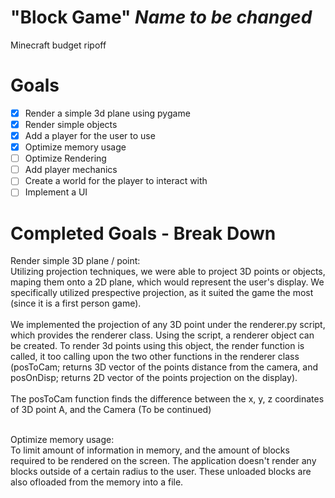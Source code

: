 # "Block Game" *Name to be changed*
Minecraft budget ripoff
<br />
# Goals <br/>
 - [x] Render a simple 3d plane using pygame
 - [x] Render simple objects
 - [x] Add a player for the user to use
 - [x] Optimize memory usage
 - [ ] Optimize Rendering
 - [ ] Add player mechanics
 - [ ] Create a world for the player to interact with
 - [ ] Implement a UI

# Completed Goals - Break Down
Render simple 3D plane / point: <br/>
Utilizing projection techniques, we were able to project 3D points or objects, maping them onto a 2D plane, which would represent the user's display. We specifically utilized prespective projection, as it suited the game the most (since it is a first person game).<br/><br/>
We implemented the projection of any 3D point under the renderer.py script, which provides the renderer class. Using the script, a renderer object can be created. To render 3d points using this object, the render function is called, it too calling upon the two other functions in the renderer class (posToCam; returns 3D vector of the points distance from the camera, and posOnDisp; returns 2D vector of the points projection on the display).<br/><br/>
The posToCam function finds the difference between the x, y, z coordinates of 3D point A, and the Camera (To be continued) </p><br/>
Optimize memory usage: <br/>
To limit amount of information in memory, and the amount of blocks required to be rendered on the screen. The application doesn't render any blocks outside of a certain radius to the user. These unloaded blocks are also ofloaded from the memory into a file.
